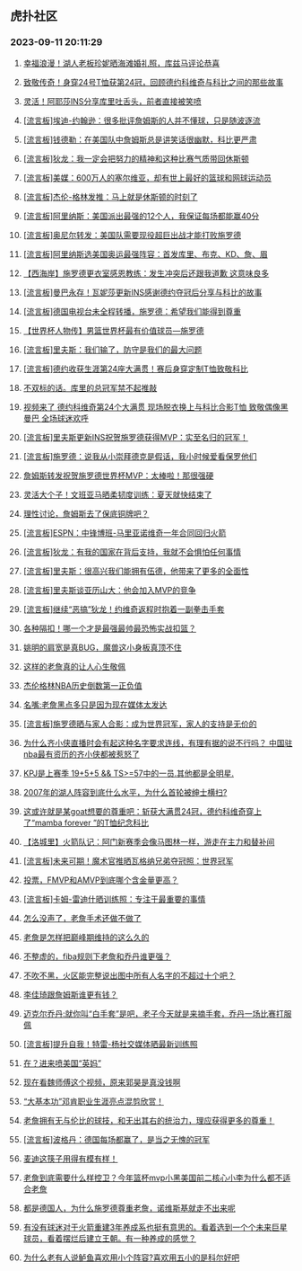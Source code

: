 ## 虎扑社区 
### 2023-09-11 20:11:29

1. [幸福浪漫！湖人老板珍妮晒海滩婚礼照，库兹马评论恭喜](https://bbs.hupu.com/62070364.html)

2. [致敬传奇！身穿24号T恤获第24冠，回顾德约科维奇与科比之间的那些故事](https://bbs.hupu.com/62069499.html)

3. [灵活！阿耶莎INS分享库里吐舌头，前者直接被笑喷](https://bbs.hupu.com/62068420.html)

4. [[流言板]埃迪-约翰逊：很多批评詹姆斯的人并不懂球，只是随波逐流](https://bbs.hupu.com/62068863.html)

5. [[流言板]钱德勒：在美国队中詹姆斯总是讲笑话很幽默，科比更严肃](https://bbs.hupu.com/62069538.html)

6. [[流言板]狄龙：我一定会把努力的精神和这种比赛气质带回休斯顿](https://bbs.hupu.com/62067922.html)

7. [[流言板]美媒：600万人的塞尔维亚，却有世上最好的篮球和网球运动员](https://bbs.hupu.com/62067725.html)

8. [[流言板]杰伦-格林发推：马上就是休斯顿的时刻了](https://bbs.hupu.com/62068952.html)

9. [[流言板]阿里纳斯：美国派出最强的12个人，我保证每场都能赢40分](https://bbs.hupu.com/62066890.html)

10. [[流言板]奥尼尔转发：美国队需要现役超巨出战才能打败施罗德](https://bbs.hupu.com/62067545.html)

11. [[流言板]阿里纳斯选美国奥运最强阵容：首发库里、布克、KD、詹、眉](https://bbs.hupu.com/62067050.html)

12. [【西海岸】施罗德更衣室感恩教练：发生冲突后还跟我道歉 这意味良多](https://bbs.hupu.com/62069984.html)

13. [[流言板]曼巴永存！瓦妮莎更新INS感谢德约夺冠后分享与科比的故事](https://bbs.hupu.com/62067159.html)

14. [[流言板]德国电视台未全程转播，施罗德：希望我们能得到尊重](https://bbs.hupu.com/62065576.html)

15. [【世界杯人物传】男篮世界杯最有价值球员—施罗德](https://bbs.hupu.com/62066197.html)

16. [[流言板]里夫斯：我们输了，防守是我们的最大问题](https://bbs.hupu.com/62065653.html)

17. [[流言板]德约收获生涯第24座大满贯！赛后身穿定制T恤致敬科比](https://bbs.hupu.com/62065493.html)

18. [不双标的话。库里的总冠军禁不起推敲](https://bbs.hupu.com/62070721.html)

19. [视频来了  德约科维奇第24个大满贯 现场脱衣换上与科比合影T恤 致敬偶像黑曼巴 全场球迷欢呼](https://bbs.hupu.com/62065582.html)

20. [[流言板]里夫斯更新INS祝贺施罗德获得MVP：实至名归的冠军！](https://bbs.hupu.com/62067446.html)

21. [[流言板]施罗德：说我从小崇拜德克是假话，我小时候爱看保罗他们](https://bbs.hupu.com/62065533.html)

22. [詹姆斯转发祝贺施罗德世界杯MVP：太棒啦！那很强硬](https://bbs.hupu.com/62065195.html)

23. [灵活大个子！文班亚马晒柔韧度训练：夏天就快结束了](https://bbs.hupu.com/62065204.html)

24. [理性讨论，詹姆斯去了保底铜牌吧？](https://bbs.hupu.com/62071152.html)

25. [[流言板]ESPN：中锋博班-马里亚诺维奇一年合同回归火箭](https://bbs.hupu.com/62064817.html)

26. [[流言板]狄龙：有我的国家在背后支持，我就不会惧怕任何事情](https://bbs.hupu.com/62070574.html)

27. [[流言板]里夫斯：很高兴我们能拥有伍德，他带来了更多的全面性](https://bbs.hupu.com/62068980.html)

28. [[流言板]里夫斯谈亚历山大：他会加入MVP的竞争](https://bbs.hupu.com/62065966.html)

29. [[流言板]继续“恶搞”狄龙！约维奇返程时抱着一副拳击手套](https://bbs.hupu.com/62070689.html)

30. [各种隔扣！哪一个才是最强最帅最恐怖实战扣篮？](https://bbs.hupu.com/62066642.html)

31. [姚明的肩宽是真BUG，魔兽这小身板真顶不住](https://bbs.hupu.com/62068188.html)

32. [这样的老詹真的让人心生敬佩](https://bbs.hupu.com/62070420.html)

33. [杰伦格林NBA历史倒数第一正负值](https://bbs.hupu.com/62070269.html)

34. [名嘴:老詹黑点多只是因为现在媒体太发达](https://bbs.hupu.com/62070723.html)

35. [[流言板]施罗德晒与家人合影：成为世界冠军，家人的支持是无价的](https://bbs.hupu.com/62071640.html)

36. [为什么齐小侠直播时会有起这种名字要求连线，有理有据的说不行吗？ 中国驻nba最有资历的齐小侠都被惹怒了](https://bbs.hupu.com/62071471.html)

37. [KPJ是上赛季 19+5+5 && TS>=57中的一员.其他都是全明星.](https://bbs.hupu.com/62065643.html)

38. [2007年的湖人阵容到底什么水平，为什么首轮被绅士横扫?](https://bbs.hupu.com/62070214.html)

39. [这或许就是某goat想要的尊重吧：斩获大满贯24冠，德约科维奇穿上了“mamba forever ”的T恤纪念科比](https://bbs.hupu.com/62070731.html)

40. [【洛城里】火箭队记：阿门新赛季会像马图林一样，游走在主力和替补间](https://bbs.hupu.com/62070848.html)

41. [[流言板]未来可期！魔术官推晒瓦格纳兄弟夺冠照：世界冠军](https://bbs.hupu.com/62070387.html)

42. [投票，FMVP和AMVP到底哪个含金量更高？](https://bbs.hupu.com/62070882.html)

43. [[流言板]卡姆-雷迪什晒训练照：专注于最重要的事情](https://bbs.hupu.com/62071850.html)

44. [怎么没声了，老詹手术还做不做了](https://bbs.hupu.com/62070627.html)

45. [老詹是怎样把巅峰期维持的这么久的](https://bbs.hupu.com/62070999.html)

46. [不整虚的，fiba规则下老詹和乔丹谁更强？](https://bbs.hupu.com/62071758.html)

47. [不吹不黑，火区能完整说出图中所有人名字的不超过十个吧？](https://bbs.hupu.com/62070388.html)

48. [李佳琦跟詹姆斯谁更有钱？](https://bbs.hupu.com/62071500.html)

49. [迈克尔乔丹:就你叫“白手套”是吧，老子今天就是来摘手套，乔丹一场比赛打服佩](https://bbs.hupu.com/62068741.html)

50. [[流言板]提升自我！特雷-杨社交媒体晒最新训练照](https://bbs.hupu.com/62071811.html)

51. [在？进来喷美国“英妈”](https://bbs.hupu.com/62070883.html)

52. [现在看魏师傅这个视频，原来郭昊是真没钱啊](https://bbs.hupu.com/62068698.html)

53. [“大基本功”邓肯职业生涯亮点混剪欣赏！](https://bbs.hupu.com/62070861.html)

54. [老詹拥有无与伦比的球技，和无出其右的统治力，理应获得更多的尊重！](https://bbs.hupu.com/62071403.html)

55. [[流言板]波格丹：德国每场都赢了，是当之无愧的冠军](https://bbs.hupu.com/62064923.html)

56. [麦迪这筷子用得有模有样！](https://bbs.hupu.com/62071402.html)

57. [老詹到底需要什么样控卫？今年篮杯mvp小黑美国前二核心小李为什么都不适合老詹](https://bbs.hupu.com/62071307.html)

58. [都是德国人，为什么施罗德尊重老詹，诺维斯基就走不出来呢](https://bbs.hupu.com/62071265.html)

59. [有没有球迷对于火箭重建3年养成系也挺有意思的。看着选到一个个未来巨星球员，看着摆烂后建立王朝。有一种养成的感觉？](https://bbs.hupu.com/62070855.html)

60. [为什么老有人说鲈鱼喜欢用小个阵容?喜欢用五小的是科尔好吧](https://bbs.hupu.com/62070699.html)


